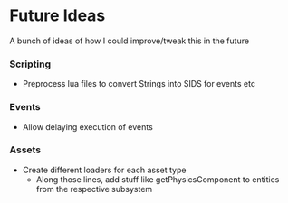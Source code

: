# Future Ideas
A bunch of ideas of how I could improve/tweak this in the future

### Scripting
- Preprocess lua files to convert Strings into SIDS for events etc

### Events
- Allow delaying execution of events

### Assets
- Create different loaders for each asset type
    - Along those lines, add stuff like getPhysicsComponent to entities from the respective subsystem